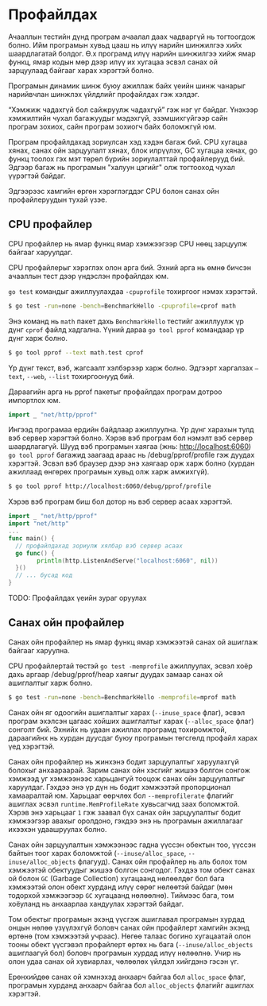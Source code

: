 # Профайлдах

Ачааллын тестийн дүнд програм ачаалал даах чадваргүй нь тогтоогдож болно. Ийм програмын хувьд цааш нь илүү нарийн шинжилгээ хийх шаардлагатай болдог. Ө.х програмд илүү нарийн шинжилгээ хийж ямар функц, ямар кодын мөр дээр илүү их хугацаа эсвэл санах ой зарцуулаад байгааг харах хэрэгтэй болно.

Програмын динамик шинж буюу ажиллаж байх үеийн шинж чанарыг нарийвчлан шинжлэх үйлдлийг профайлдах гэж хэлдэг.

“Хэмжиж чадахгүй бол сайжруулж чадахгүй” гэж нэг үг байдаг. Үнэхээр хэмжилтийн чухал багажуудыг мэдэхгүй, эзэмшихгүйгээр сайн програм зохиох, сайн програм зохиогч байх боломжгүй юм.

Програм профайлдахад зориулсан хэд хэдэн багаж бий. CPU хугацаа хянах, санах ойн зарцуулалт хянах, блок илрүүлэх, GC хугацаа хянах, go функц тоолох гэх мэт төрөл бүрийн зориулалттай профайлерууд бий. Эдгээр багаж нь програмын "халуун цэгийг" олж тогтооход чухал үүрэгтэй байдаг.

Эдгээрээс хамгийн өргөн хэрэглэгддэг CPU болон санах ойн профайлеруудын тухай үзэе.

## CPU профайлер

CPU профайлер нь ямар функц ямар хэмжээгээр CPU нөөц зарцуулж байгааг харуулдаг.

CPU профайлерыг хэрэглэх олон арга бий. Эхний арга нь өмнө бичсэн ачааллын тест дээр үндэслэн профайлдах юм.

`go test` командыг ажиллуулахдаа `-cpuprofile` тохиргоог нэмэх хэрэгтэй.

```sh
$ go test -run=none -bench=BenchmarkHello -cpuprofile=cprof math
```

Энэ команд нь `math` пакет дахь `BenchmarkHello` тестийг ажиллуулж үр дүнг `cprof` файлд хадгална. Үүний дараа `go tool pprof` командаар үр дүнг харж болно.

```sh
$ go tool pprof --text math.test cprof
```

Үр дүнг текст, вэб, жагсаалт хэлбэрээр харж болно. Эдгээрт харгалзах `–text`, `--web`, `--list` тохиргоонууд бий.

Дараагийн арга нь pprof пакетыг профайлдах програм дотроо импортлох юм.

```go
import _ "net/http/pprof"
```

Ингээд програмаа ердийн байдлаар ажиллуулна. Үр дүнг харахын тулд вэб сервер хэрэгтэй болно. Хэрэв вэб програм бол нэмэлт вэб сервер шаардлагагүй. Шууд вэб програмын хаягаа (жнь: [http://localhost:6060](http://localhost:6060)) `go tool pprof` багажид заагаад араас нь /debug/pprof/profile гэж дуудах хэрэгтэй. Эсвэл вэб браузер дээр энэ хаягаар орж харж болно (хурдан ажиллаад өнгөрөх програмын хувьд олж харж амжихгүй).

```sh
$ go tool pprof http://localhost:6060/debug/pprof/profile
```

Хэрэв вэб програм биш бол дотор нь вэб сервер асаах хэрэгтэй.

```go
import _ "net/http/pprof"
import "net/http"
...
func main() {
  // профайлдахад зориулж хялбар вэб сервер асаах
  go func() {
        println(http.ListenAndServe("localhost:6060", nil))
  }()
  // ... бусад код
}
```

TODO: Профайлдах үеийн зураг оруулах

## Санах ойн профайлер

Санах ойн профайлер нь ямар функц ямар хэмжээтэй санах ой ашиглаж байгааг харуулна.

CPU профайлертай төстэй `go test -memprofile` ажиллуулах, эсвэл хоёр дахь аргаар /debug/pprof/heap хаягыг дуудах замаар санах ой ашиглалтыг харж болно.

```sh
$ go test -run=none -bench=BenchmarkHello -memprofile=mprof math
```

Санах ойн яг одоогийн ашиглалтыг харах (`--inuse_space` флаг), эсвэл програм эхэлсэн цагаас хойших ашиглалтыг харах (`--alloc_space` флаг) сонголт бий. Эхнийх нь удаан ажиллах програмд тохиромжтой, дараагийнх нь хурдан дуусдаг буюу програмын төгсгөлд профайл харах үед хэрэгтэй.

Санах ойн профайлер нь жинхэнэ бодит зарцуулалтыг харуулахгүй болохыг анхаараарай. Зарим санах ойн хэсгийг жишээ болгон сонгож хэмжээд уг хэмжээнээс харьцангуй тооцож санах ойн зарцуулалтыг харуулдаг. Гэхдээ энэ үр дүн нь бодит хэмжээтэй пропорционал хамааралтай юм. Харьцааг өөрчлөх бол `--memprofilerate` флагийг ашиглах эсвэл `runtime.MemProfileRate` хувьсагчид заах боломжтой. Хэрэв энэ харьцааг `1` гэж заавал бүх санах ойн зарцуулалтыг бодит хэмжээгээр авахыг оролдоно, гэхдээ энэ нь програмын ажиллагааг ихээхэн удаашруулах болно.

Санах ойн зарцуулалтын хэмжээнээс гадна үүссэн обектын тоо, үүссэн байтын тоог харах боломжтой (`--inuse/alloc_space`, `--inuse/alloc_objects` флагууд). Санах ойн профайлер нь аль болох том хэмжээтэй обектуудыг жишээ болгон сонгодог. Гэхдээ том обект санах ой болон `GC` (Garbage Collection) хугацаанд нөлөөлдөг бол бага хэмжээтэй олон обект хурданд илүү сөрөг нөлөөтэй байдаг (мөн тодорхой хэмжээгээр `GC` хугацаанд нөлөөлнө). Тиймээс бага, том  хоёуланд нь анхаарлаа хандуулах хэрэгтэй байдаг.

Том обектыг програмын эхэнд үүсгэж ашиглавал програмын хурдад онцын нөлөө үзүүлэхгүй боловч санах ойн профайлерт хамгийн эхэнд өртөнө (том хэмжээтэй учраас). Нөгөө талаас богино хугацаатай олон тооны обект үүсгэвэл профайлерт өртөх нь бага (`--inuse/alloc_objects` ашиглаагүй бол) боловч програмын хурдад илүү нөлөөлнө. Учир нь олон удаа санах ой хувиарлах, чөлөөлөх үйлдэл хийгдэнэ гэсэн үг.

Ерөнхийдөө санах ой хэмнэхэд анхаарч байгаа бол `alloc_space` флаг, програмын хурданд анхаарч байгаа бол `alloc_objects` флагийг ашиглах хэрэгтэй.

